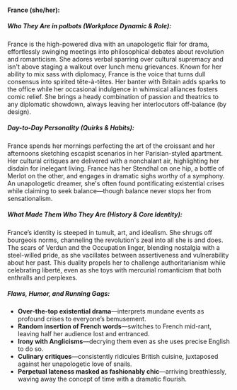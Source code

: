 #### France (she/her):  

##### Who They Are in *polbots* (Workplace Dynamic & Role):  
France is the high-powered diva with an unapologetic flair for drama, effortlessly swinging meetings into philosophical debates about revolution and romanticism. She adores verbal sparring over cultural supremacy and isn't above staging a walkout over lunch menu grievances. Known for her ability to mix sass with diplomacy, France is the voice that turns dull consensus into spirited tête-à-têtes. Her banter with Britain adds sparks to the office while her occasional indulgence in whimsical alliances fosters comic relief. She brings a heady combination of passion and theatrics to any diplomatic showdown, always leaving her interlocutors off-balance (by design).

##### Day-to-Day Personality (Quirks & Habits):  
France spends her mornings perfecting the art of the croissant and her afternoons sketching escapist scenarios in her Parisian-styled apartment. Her cultural critiques are delivered with a nonchalant air, highlighting her disdain for inelegant living. France has her Stendhal on one hip, a bottle of Merlot on the other, and engages in dramatic sighs worthy of a symphony. An unapologetic dreamer, she's often found pontificating existential crises while claiming to seek balance—though balance never stops her from sensationalism.

##### What Made Them Who They Are (History & Core Identity):  
France’s identity is steeped in tumult, art, and idealism. She shrugs off bourgeois norms, channeling the revolution's zeal into all she is and does. The scars of Verdun and the Occupation linger, blending nostalgia with a steel-willed pride, as she vacillates between assertiveness and vulnerability about her past. This duality propels her to challenge authoritarianism while celebrating liberté, even as she toys with mercurial romanticism that both enthralls and perplexes.

##### Flaws, Humor, and Running Gags:  
- **Over-the-top existential drama**—interprets mundane events as profound crises to everyone’s bemusement.  
- **Random insertion of French words**—switches to French mid-rant, leaving half her audience lost and entranced.  
- **Irony with Anglicisms**—decrying them even as she uses precise English to do so.  
- **Culinary critiques**—consistently ridicules British cuisine, juxtaposed against her unapologetic love of snails.  
- **Perpetual lateness masked as fashionably chic**—arriving breathlessly, waving away the concept of time with a dramatic flourish.